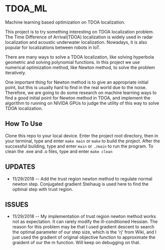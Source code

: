 # TDOA_ML
Machine learning based optimization on TDOA localization.

This project is to try something interesting on TDOA localization problem. The Time Difference of Arrival(TDOA) localization is widely used in radar localization and acoustic underwater localization. Nowadays, it is also popular for localizations between robots in IoT.

There are many ways to solve a TDOA localization, like solving hyperbola geometric and solving polynomial functions. In this project we use numerical optimization method, like Newton method, to solve the problem iteratively.

One important thing for Newton method is to give an appropriate initial point, but this is usually hard to find in the real world due to the noise. Therefore, we are going to do some research on machine learning ways to find a good initial point for Newton method in TDOA, and implement the algorithm to running on NIVIDA GPUs to judge the utility of this way to solve TDOA localization.

## How To Use
Clone this repo to your local device. Enter the project root directory, then in your terminal, type and enter `make main` or `make` to build the project. After the successful building, type and enter `main` or `./main` to run the program.
To clean the .exe and .o files, type and enter `make clean`

## UPDATES
- 11/29/2018
-- Add the trust region newton method to regulate normal newton step. Conjugated gradient Steihaug is used here to find the optimal step with trust region.

## ISSUES
- 11/29/2018
-- My implementation of trust region newton method works not as expectation. It can rarely modify the ill-conditioned Hessian. The reason for this problem may be that I used gradient descent to search the optimal parameter of our step size, which is the 'rj' from Wiki, and I just used the gradient of original objective function to approximate the graident of our the m function. Will keep on debugging on that.
